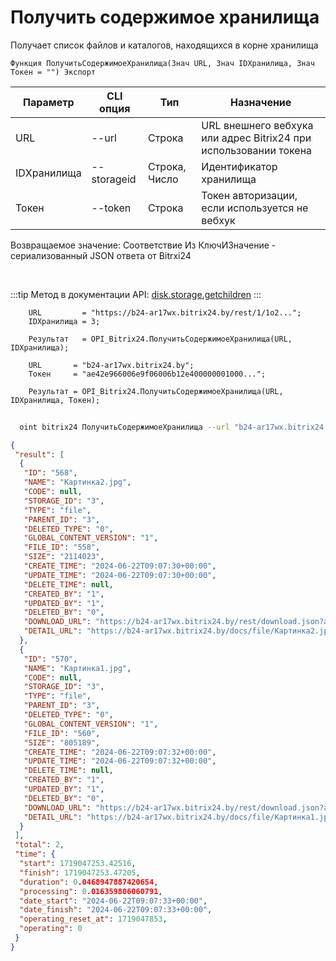 ﻿---
sidebar_position: 5
---

# Получить содержимое хранилища
 Получает список файлов и каталогов, находящихся в корне хранилища



`Функция ПолучитьСодержимоеХранилища(Знач URL, Знач IDХранилища, Знач Токен = "") Экспорт`

  | Параметр | CLI опция | Тип | Назначение |
  |-|-|-|-|
  | URL | --url | Строка | URL внешнего вебхука или адрес Bitrix24 при использовании токена |
  | IDХранилища | --storageid | Строка, Число | Идентификатор хранилища |
  | Токен | --token | Строка | Токен авторизации, если используется не вебхук |

  
  Возвращаемое значение:   Соответствие Из КлючИЗначение - сериализованный JSON ответа от Bitrxi24

<br/>

:::tip
Метод в документации API: [disk.storage.getchildren](https://dev.1c-bitrix.ru/rest_help/disk/storage/disk_storage_getchildren.php)
:::
<br/>


```bsl title="Пример кода"
    URL         = "https://b24-ar17wx.bitrix24.by/rest/1/1o2...";
    IDХранилища = 3;

    Результат   = OPI_Bitrix24.ПолучитьСодержимоеХранилища(URL, IDХранилища);

    URL       = "b24-ar17wx.bitrix24.by";
    Токен     = "ae42e966006e9f06006b12e400000001000...";

    Результат = OPI_Bitrix24.ПолучитьСодержимоеХранилища(URL, IDХранилища, Токен);
```



```sh title="Пример команды CLI"
    
  oint bitrix24 ПолучитьСодержимоеХранилища --url "b24-ar17wx.bitrix24.by" --storageid %storageid% --token "b9df7366006e9f06006b12e400000001000..."

```

```json title="Результат"
{
 "result": [
  {
   "ID": "568",
   "NAME": "Картинка2.jpg",
   "CODE": null,
   "STORAGE_ID": "3",
   "TYPE": "file",
   "PARENT_ID": "3",
   "DELETED_TYPE": "0",
   "GLOBAL_CONTENT_VERSION": "1",
   "FILE_ID": "558",
   "SIZE": "2114023",
   "CREATE_TIME": "2024-06-22T09:07:30+00:00",
   "UPDATE_TIME": "2024-06-22T09:07:30+00:00",
   "DELETE_TIME": null,
   "CREATED_BY": "1",
   "UPDATED_BY": "1",
   "DELETED_BY": "0",
   "DOWNLOAD_URL": "https://b24-ar17wx.bitrix24.by/rest/download.json?auth=efa17666006e9f06006b12e400000001000007b2f26f9898812ad669fd7da83d478d1a&token=disk%7CaWQ9NTY4Jl89NnBxNndlcmpudjQwY0tHNnZhdVN2VHZ2TTYwSmFFSXA%3D%7CImRvd25sb2FkfGRpc2t8YVdROU5UWTRKbDg5Tm5CeE5uZGxjbXB1ZGpRd1kwdEhOblpoZFZOMlZIWjJUVFl3U21GRlNYQT18ZWZhMTc2NjYwMDZlOWYwNjAwNmIxMmU0MDAwMDAwMDEwMDAwMDdiMmYyNmY5ODk4ODEyYWQ2NjlmZDdkYTgzZDQ3OGQxYSI%3D.qSfz7Ap6RM8nwlRRrw4lqlYcNQoHQJMcdzSbvlLHw60%3D",
   "DETAIL_URL": "https://b24-ar17wx.bitrix24.by/docs/file/Картинка2.jpg"
  },
  {
   "ID": "570",
   "NAME": "Картинка1.jpg",
   "CODE": null,
   "STORAGE_ID": "3",
   "TYPE": "file",
   "PARENT_ID": "3",
   "DELETED_TYPE": "0",
   "GLOBAL_CONTENT_VERSION": "1",
   "FILE_ID": "560",
   "SIZE": "805189",
   "CREATE_TIME": "2024-06-22T09:07:32+00:00",
   "UPDATE_TIME": "2024-06-22T09:07:32+00:00",
   "DELETE_TIME": null,
   "CREATED_BY": "1",
   "UPDATED_BY": "1",
   "DELETED_BY": "0",
   "DOWNLOAD_URL": "https://b24-ar17wx.bitrix24.by/rest/download.json?auth=efa17666006e9f06006b12e400000001000007b2f26f9898812ad669fd7da83d478d1a&token=disk%7CaWQ9NTcwJl89SmpkOWlyMGpwS1N1TEI1aWxIWWxtU0JtTllsT1BoNVI%3D%7CImRvd25sb2FkfGRpc2t8YVdROU5UY3dKbDg5U21wa09XbHlNR3B3UzFOMVRFSTFhV3hJV1d4dFUwSnRUbGxzVDFCb05WST18ZWZhMTc2NjYwMDZlOWYwNjAwNmIxMmU0MDAwMDAwMDEwMDAwMDdiMmYyNmY5ODk4ODEyYWQ2NjlmZDdkYTgzZDQ3OGQxYSI%3D.X8XQ3FtYG30XrOGGxoO1p%2FXistiComyxQei37Xh%2B%2FIM%3D",
   "DETAIL_URL": "https://b24-ar17wx.bitrix24.by/docs/file/Картинка1.jpg"
  }
 ],
 "total": 2,
 "time": {
  "start": 1719047253.42516,
  "finish": 1719047253.47205,
  "duration": 0.0468947887420654,
  "processing": 0.016359806060791,
  "date_start": "2024-06-22T09:07:33+00:00",
  "date_finish": "2024-06-22T09:07:33+00:00",
  "operating_reset_at": 1719047853,
  "operating": 0
 }
}
```
